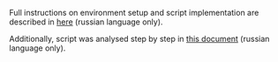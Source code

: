 Full instructions on environment setup and script implementation are described in [here](https://docs.google.com/document/d/16ZICWNeT-6Gwp8GxzKk1kDfcV-nbIl2T/edit?usp=sharing&ouid=117002319082101095257&rtpof=true&sd=true) (russian language only).

Additionally, script was analysed step by step in [this document](https://docs.google.com/document/d/1lTBrMvz8KHUVNFIbdR1w6_gVZtsCZLV4/edit?usp=sharing&ouid=117002319082101095257&rtpof=true&sd=true) (russian language only).
